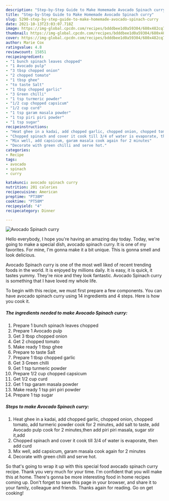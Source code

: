 ```yaml
---
description: "Step-by-Step Guide to Make Homemade Avocado Spinach curry"
title: "Step-by-Step Guide to Make Homemade Avocado Spinach curry"
slug: 5290-step-by-step-guide-to-make-homemade-avocado-spinach-curry
date: 2021-10-13T23:03:07.718Z
image: https://img-global.cpcdn.com/recipes/bdddbee1d0a59304/680x482cq70/avocado-spinach-curry-recipe-main-photo.jpg
thumbnail: https://img-global.cpcdn.com/recipes/bdddbee1d0a59304/680x482cq70/avocado-spinach-curry-recipe-main-photo.jpg
cover: https://img-global.cpcdn.com/recipes/bdddbee1d0a59304/680x482cq70/avocado-spinach-curry-recipe-main-photo.jpg
author: Marie Cox
ratingvalue: 4.8
reviewcount: 15851
recipeingredient:
- "1 bunch spinach leaves chopped"
- "1 Avocado pulp"
- "3 tbsp chopped onion"
- "2 chopped tomato"
- "1 tbsp ghee"
- "to taste Salt"
- "1 tbsp chopped garlic"
- "3 Green chilli"
- "1 tsp turmeric powder"
- "1/2 cup chopped capsicum"
- "1/2 cup curd"
- "1 tsp garam masala powder"
- "1 tsp piri piri powder"
- "1 tsp sugar"
recipeinstructions:
- "Heat ghee in a kadai, add chopped garlic, chopped onion, chopped tomato, add turmeric powder cook for 2 minutes, add salt to taste, add Avocado pulp cook for 2 minutes,then add piri piri masala, sugar stir it,add"
- "Chopped spinach and cover it cook till 3/4 of water is evaporate, then add curd"
- "Mix well, add capsicum, garam masala cook again for 2 minutes"
- "Decorate with green chilli and serve hot."
categories:
- Recipe
tags:
- avocado
- spinach
- curry

katakunci: avocado spinach curry 
nutrition: 201 calories
recipecuisine: American
preptime: "PT38M"
cooktime: "PT58M"
recipeyield: "4"
recipecategory: Dinner

---
```



![Avocado Spinach curry](https://img-global.cpcdn.com/recipes/bdddbee1d0a59304/680x482cq70/avocado-spinach-curry-recipe-main-photo.jpg)

Hello everybody, I hope you're having an amazing day today. Today, we're going to make a special dish, avocado spinach curry. It is one of my favorites. For mine, I'm gonna make it a bit unique. This is gonna smell and look delicious.

Avocado Spinach curry is one of the most well liked of recent trending foods in the world. It is enjoyed by millions daily. It is easy, it is quick, it tastes yummy. They're nice and they look fantastic. Avocado Spinach curry is something that I have loved my whole life.




To begin with this recipe, we must first prepare a few components. You can have avocado spinach curry using 14 ingredients and 4 steps. Here is how you cook it.

<!--inarticleads1-->

##### The ingredients needed to make Avocado Spinach curry:

1. Prepare 1 bunch spinach leaves chopped
1. Prepare 1 Avocado pulp
1. Get 3 tbsp chopped onion
1. Get 2 chopped tomato
1. Make ready 1 tbsp ghee
1. Prepare to taste Salt
1. Prepare 1 tbsp chopped garlic
1. Get 3 Green chilli
1. Get 1 tsp turmeric powder
1. Prepare 1/2 cup chopped capsicum
1. Get 1/2 cup curd
1. Get 1 tsp garam masala powder
1. Make ready 1 tsp piri piri powder
1. Prepare 1 tsp sugar




<!--inarticleads2-->

##### Steps to make Avocado Spinach curry:

1. Heat ghee in a kadai, add chopped garlic, chopped onion, chopped tomato, add turmeric powder cook for 2 minutes, add salt to taste, add Avocado pulp cook for 2 minutes,then add piri piri masala, sugar stir it,add
1. Chopped spinach and cover it cook till 3/4 of water is evaporate, then add curd
1. Mix well, add capsicum, garam masala cook again for 2 minutes
1. Decorate with green chilli and serve hot.




So that's going to wrap it up with this special food avocado spinach curry recipe. Thank you very much for your time. I'm confident that you will make this at home. There's gonna be more interesting food in home recipes coming up. Don't forget to save this page in your browser, and share it to your family, colleague and friends. Thanks again for reading. Go on get cooking!
